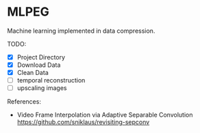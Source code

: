 # MLPEG

Machine learning implemented in data compression.

TODO:
- [x] Project Directory
- [x] Download Data
- [x] Clean Data
- [ ] temporal reconstruction
- [ ] upscaling images

References:
- Video Frame Interpolation via Adaptive Separable Convolution https://github.com/sniklaus/revisiting-sepconv


